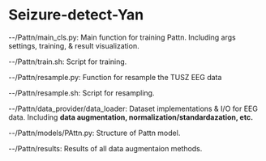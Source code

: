 # Seizure-detect-Yan

--/Pattn/main_cls.py: 
    Main function for training Pattn. Including args settings, training, & result visualization.

--/Pattn/train.sh: 
    Script for training.

--/Pattn/resample.py: 
    Function for resample the TUSZ EEG data

--/Pattn/resample.sh: 
    Script for resampling.

--/Pattn/data_provider/data_loader:
    Dataset implementations & I/O for EEG data. Including **data augmentation, normalization/standardazation, etc.**

--/Pattn/models/PAttn.py:
    Structure of Pattn model.

--/Pattn/results:
    Results of all data augmentaion methods.
